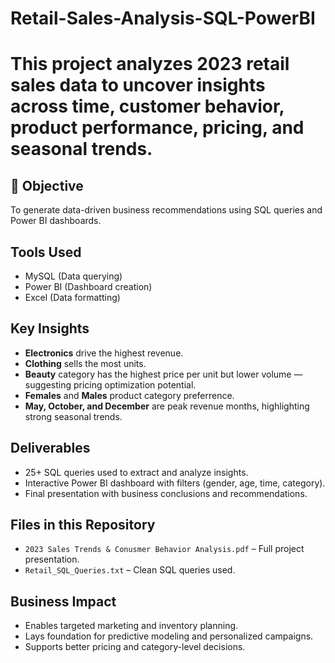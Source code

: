 # Retail-Sales-Analysis-SQL-PowerBI

# This project analyzes 2023 retail sales data to uncover insights across time, customer behavior, product performance, pricing, and seasonal trends.

## 📌 Objective
To generate data-driven business recommendations using SQL queries and Power BI dashboards.

##  Tools Used
- MySQL (Data querying)
- Power BI (Dashboard creation)
- Excel (Data formatting)

##  Key Insights
- **Electronics** drive the highest revenue.
- **Clothing** sells the most units.
- **Beauty** category has the highest price per unit but lower volume — suggesting pricing optimization potential.
- **Females** and **Males** product category preferrence. 
- **May, October, and December** are peak revenue months, highlighting strong seasonal trends.

##  Deliverables
-  25+ SQL queries used to extract and analyze insights.
-  Interactive Power BI dashboard with filters (gender, age, time, category).
-  Final presentation with business conclusions and recommendations.

##  Files in this Repository
- `2023 Sales Trends & Conusmer Behavior Analysis.pdf` – Full project presentation.
- `Retail_SQL_Queries.txt` – Clean SQL queries used.

##  Business Impact
- Enables targeted marketing and inventory planning.
- Lays foundation for predictive modeling and personalized campaigns.
- Supports better pricing and category-level decisions.
